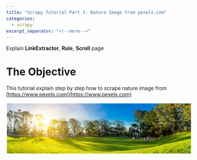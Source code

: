 ```yaml
---
title: "Scrapy Tutorial Part 3: Nature Image from pexels.com"
categories:
  - scrapy
excerpt_separator: "<!--more-->"
---
```



Explain **LinkExtractor**, **Rule**, **Scroll** page

<!--more-->

# The Objective

This tutorial explain step by step how to scrape nature image from [https://www.pexels.com](https://www.pexels.com) 

![2017-11-04_8-01-21](/assets\images\2017-11-04_8-01-21.jpg)





